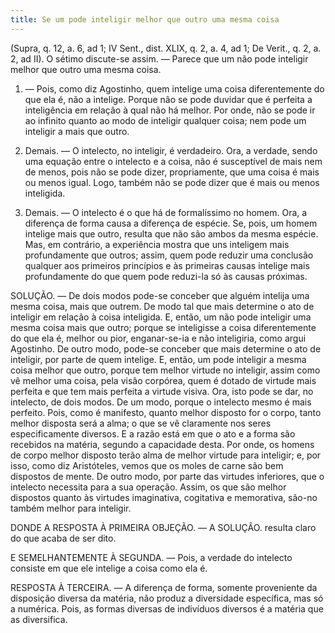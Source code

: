 ```yaml
---
title: Se um pode inteligir melhor que outro uma mesma coisa
---
```


(Supra, q. 12, a. 6, ad 1; IV Sent., dist. XLIX, q. 2, a. 4, ad 1; De Verit., q. 2, a. 2, ad II).
  O sétimo discute-se assim. ― Parece que um não pode inteligir melhor que outro uma mesma coisa.  

1. ― Pois, como diz Agostinho, quem intelige uma coisa diferentemente do que ela é, não a intelige. Porque não se pode duvidar que é perfeita a inteligência em relação à qual não há melhor. Por onde, não se pode ir ao infinito quanto ao modo de inteligir qualquer coisa; nem pode um inteligir a mais que outro.  

2. Demais. ― O intelecto, no inteligir, é verdadeiro. Ora, a verdade, sendo uma equação entre o intelecto e a coisa, não é susceptível de mais nem de menos, pois não se pode dizer, propriamente, que uma coisa é mais ou menos igual. Logo, também não se pode dizer que é mais ou menos inteligida.  

3. Demais. ― O intelecto é o que há de formalíssimo no homem. Ora, a diferença de forma causa a diferença de espécie. Se, pois, um homem intelige mais que outro, resulta que não são ambos da mesma espécie.  Mas, em contrário, a experiência mostra que uns inteligem mais profundamente que outros; assim, quem pode reduzir uma conclusão qualquer aos primeiros princípios e às primeiras causas intelige mais profundamente do que quem pode reduzi-la só às causas próximas.  

SOLUÇÃO. ― De dois modos pode-se conceber que alguém intelija uma mesma coisa, mais que outrem. De modo tal que mais determine o ato de inteligir em relação à coisa inteligida. E, então, um não pode inteligir uma mesma coisa mais que outro; porque se inteligisse a coisa diferentemente do que ela é, melhor ou pior, enganar-se-ia e não inteligiria, como argui Agostinho. De outro modo, pode-se conceber que mais determine o ato de inteligir, por parte de quem intelige. E, então, um pode inteligir a mesma coisa melhor que outro, porque tem melhor virtude no inteligir, assim como vê melhor uma coisa, pela visão corpórea, quem é dotado de virtude mais perfeita e que tem mais perfeita a virtude visiva.  Ora, isto pode se dar, no intelecto, de dois modos. De um modo, porque o intelecto mesmo é mais perfeito. Pois, como é manifesto, quanto melhor disposto for o corpo, tanto melhor disposta será a alma; o que se vê claramente nos seres especificamente diversos. E a razão está em que o ato e a forma são recebidos na matéria, segundo a capacidade desta. Por onde, os homens de corpo melhor disposto terão alma de melhor virtude para inteligir; e, por isso, como diz Aristóteles, vemos que os moles de carne são bem dispostos de mente. De outro modo, por parte das virtudes inferiores, que o intelecto necessita para a sua operação. Assim, os que são melhor dispostos quanto às virtudes imaginativa, cogitativa e memorativa, são-no também melhor para inteligir.  

DONDE A RESPOSTA À PRIMEIRA OBJEÇÃO. ― A SOLUÇÃO. resulta claro do que acaba de ser dito.  

E SEMELHANTEMENTE À SEGUNDA. ― Pois, a verdade do intelecto consiste em que ele intelige a coisa como ela é.  

RESPOSTA À TERCEIRA. ― A diferença de forma, somente proveniente da disposição diversa da matéria, não produz a diversidade específica, mas só a numérica. Pois, as formas diversas de indivíduos diversos é a matéria que as diversifica.